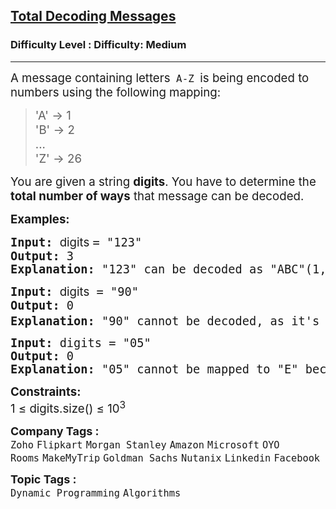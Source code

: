 <h2><a href="https://www.geeksforgeeks.org/problems/total-decoding-messages1235/1?_gl=1*y9tax9*_up*MQ..*_gs*MQ..&gclid=Cj0KCQjwv_m-BhC4ARIsAIqNeBvy1tZTyGaATVs-3VujzT_B7iXiYXvTZ8yXDt4PMdWQo0JbnUAuIFwaArbzEALw_wcB">Total Decoding Messages</a></h2><h3>Difficulty Level : Difficulty: Medium</h3><hr><div class="problems_problem_content__Xm_eO"><p><span style="font-size: 14pt;">A message containing letters<code>&nbsp;A-Z </code>is being encoded to numbers using the following mapping:</span></p>
<div class="highlighter-rouge">
<blockquote>
<p><span style="font-size: 14pt;">'A' -&gt; 1 <br>'B' -&gt; 2 <br>... <br>'Z' -&gt; 26 </span></p>
</blockquote>
</div>
<p><span style="font-size: 14pt;">You are given a string <strong>digits</strong>. You have to determine the <strong>total number of ways</strong> that message can be decoded.</span></p>
<p><span style="font-size: 14pt;"><strong>Examples:</strong></span></p>
<pre><span style="font-size: 14pt;"><strong>Input: </strong><span style="font-family: -apple-system, BlinkMacSystemFont, 'Segoe UI', Roboto, Oxygen, Ubuntu, Cantarell, 'Open Sans', 'Helvetica Neue', sans-serif; white-space: normal;">digits </span>= "123"
<strong>Output: </strong>3
<strong>Explanation: </strong>"123" can be decoded as "ABC"(1, 2, 3), "LC"(12, 3) and "AW"(1, 23).
</span></pre>
<pre><span style="font-size: 14pt;"><strong>Input: </strong><span style="font-family: -apple-system, BlinkMacSystemFont, 'Segoe UI', Roboto, Oxygen, Ubuntu, Cantarell, 'Open Sans', 'Helvetica Neue', sans-serif;">digits</span> = "90"</span><br><span style="font-size: 14pt;"><strong>Output: </strong>0
<strong>Explanation: </strong>"90" cannot be decoded, as it's an invalid string and we cannot decode '0'.<sup><br></sup></span></pre>
<pre><span style="font-size: 14pt;"><strong>Input: </strong>digits = "05"
<strong>Output: </strong>0
<strong>Explanation: </strong>"05" cannot be mapped to "E" because of the leading zero ("5" is different from "05"), the string is not a valid encoding message.</span></pre>
<p><span style="font-size: 14pt;"><strong>Constraints:</strong><br>1 ≤ digits.size() ≤ 10<sup>3</sup></span></p></div><p><span style=font-size:18px><strong>Company Tags : </strong><br><code>Zoho</code>&nbsp;<code>Flipkart</code>&nbsp;<code>Morgan Stanley</code>&nbsp;<code>Amazon</code>&nbsp;<code>Microsoft</code>&nbsp;<code>OYO Rooms</code>&nbsp;<code>MakeMyTrip</code>&nbsp;<code>Goldman Sachs</code>&nbsp;<code>Nutanix</code>&nbsp;<code>Linkedin</code>&nbsp;<code>Facebook</code>&nbsp;<br><p><span style=font-size:18px><strong>Topic Tags : </strong><br><code>Dynamic Programming</code>&nbsp;<code>Algorithms</code>&nbsp;